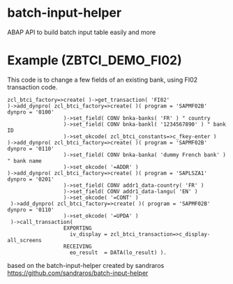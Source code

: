 # batch-input-helper
ABAP API to build batch input table easily and more

# Example (ZBTCI_DEMO_FI02)

This code is to change a few fields of an existing bank, using FI02 transaction code.

    zcl_btci_factory=>create( )->get_transaction( 'FI02'
    )->add_dynpro( zcl_btci_factory=>create( )( program = 'SAPMF02B' dynpro = '0100'
                      )->set_field( CONV bnka-banks( 'FR' ) " country
                      )->set_field( CONV bnka-bankl( '1234567890' ) " bank ID
                      )->set_okcode( zcl_btci_constants=>c_fkey-enter )
    )->add_dynpro( zcl_btci_factory=>create( )( program = 'SAPMF02B' dynpro = '0110'
                      )->set_field( CONV bnka-banka( 'dummy French bank' ) " bank name
                      )->set_okcode( '=ADDR' )
    )->add_dynpro( zcl_btci_factory=>create( )( program = 'SAPLSZA1' dynpro = '0201'
                      )->set_field( CONV addr1_data-country( 'FR' )
                      )->set_field( CONV addr1_data-langu( 'EN' )
                      )->set_okcode( '=CONT' )
     )->add_dynpro( zcl_btci_factory=>create( )( program = 'SAPMF02B' dynpro = '0110'
                      )->set_okcode( '=UPDA' )
     )->call_transaction(
                      EXPORTING
                        iv_display = zcl_btci_transaction=>c_display-all_screens
                      RECEIVING
                        eo_result  = DATA(lo_result) ).

based on the batch-input-helper created by sandraros https://github.com/sandraros/batch-input-helper
